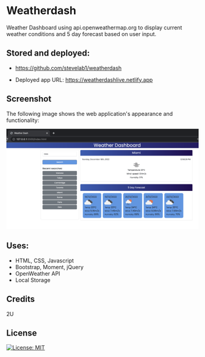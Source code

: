 # Weatherdash 
Weather Dashboard using api.openweathermap.org to display current weather conditions and 5 day forecast based on user input.

## Stored and deployed:
* https://github.com/stevelab1/weatherdash

* Deployed app URL: https://weatherdashlive.netlify.app

## Screenshot

The following image shows the web application's appearance and functionality:

![The weather app includes a search option, a list of cities recently searched, and a five-day forecast and current weather conditions.](./assets/images/Screenshot.png)

## Uses:
* HTML, CSS, Javascript
* Bootstrap, Moment, jQuery
* OpenWeather API
* Local Storage

## Credits
2U

## License

[![License: MIT](https://img.shields.io/badge/License-MIT-yellow.svg)](https://opensource.org/licenses/MIT)
